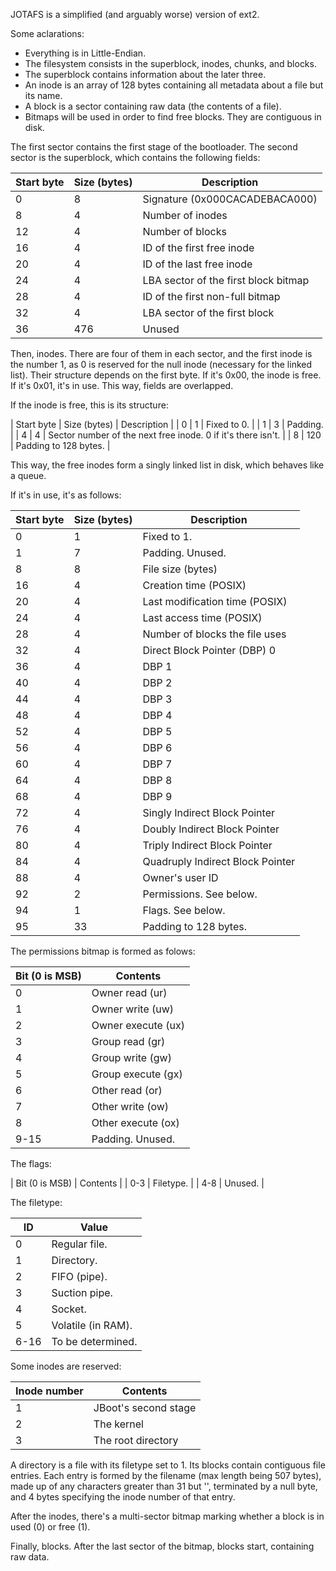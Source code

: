 JOTAFS is a simplified (and arguably worse) version of ext2.

Some aclarations:
- Everything is in Little-Endian.
- The filesystem consists in the superblock, inodes, chunks, and blocks.
- The superblock contains information about the later three.
- An inode is an array of 128 bytes containing all metadata about a file but its name.
- A block is a sector containing raw data (the contents of a file).
- Bitmaps will be used in order to find free blocks. They are contiguous in disk.

The first sector contains the first stage of the bootloader.
The second sector is the superblock, which contains the following fields:

| Start byte | Size (bytes) | Description |
| --- | --- | --- |
| 0   | 8   | Signature (0x000CACADEBACA000) |
| 8   | 4   | Number of inodes |
| 12  | 4   | Number of blocks |
| 16  | 4   | ID of the first free inode |
| 20  | 4   | ID of the last free inode |
| 24  | 4   | LBA sector of the first block bitmap |
| 28  | 4   | ID of the first non-full bitmap |
| 32  | 4   | LBA sector of the first block |
| 36  | 476 | Unused |

Then, inodes. There are four of them in each sector, and the first inode is the number 1, as 0 is reserved for the null inode (necessary for the linked list). Their structure depends on the first byte. If it's 0x00, the inode is free. If it's 0x01, it's in use. This way, fields are overlapped.

If the inode is free, this is its structure:

| Start byte | Size (bytes) | Description |
| 0   | 1   | Fixed to 0. |
| 1   | 3   | Padding. |
| 4   | 4   | Sector number of the next free inode. 0 if it's there isn't. |
| 8  | 120 | Padding to 128 bytes. |

This way, the free inodes form a singly linked list in disk, which behaves like a queue.

If it's in use, it's as follows:

| Start byte | Size (bytes) | Description |
| --- | --- | --- |
| 0   | 1   | Fixed to 1. |
| 1   | 7   | Padding. Unused. |
| 8   | 8   | File size (bytes) |
| 16  | 4   | Creation time (POSIX) |
| 20  | 4   | Last modification time (POSIX) |
| 24  | 4   | Last access time (POSIX) |
| 28  | 4   | Number of blocks the file uses |
| 32  | 4   | Direct Block Pointer (DBP) 0 |
| 36  | 4   | DBP 1 |
| 40  | 4   | DBP 2 |
| 44  | 4   | DBP 3 |
| 48  | 4   | DBP 4 |
| 52  | 4   | DBP 5 |
| 56  | 4   | DBP 6 |
| 60  | 4   | DBP 7 |
| 64  | 4   | DBP 8 |
| 68  | 4   | DBP 9 |
| 72  | 4   | Singly Indirect Block Pointer |
| 76  | 4   | Doubly Indirect Block Pointer |
| 80  | 4   | Triply Indirect Block Pointer |
| 84  | 4   | Quadruply Indirect Block Pointer |
| 88  | 4   | Owner's user ID |
| 92 | 2   | Permissions. See below. |
| 94 | 1   | Flags. See below. |
| 95 | 33  | Padding to 128 bytes. |

The permissions bitmap is formed as folows:

| Bit (0 is MSB) | Contents |
| --- | --- |
| 0    | Owner read (ur) |
| 1    | Owner write (uw) |
| 2    | Owner execute (ux) |
| 3    | Group read (gr) |
| 4    | Group write (gw) |
| 5    | Group execute (gx) |
| 6    | Other read (or) |
| 7    | Other write (ow) |
| 8    | Other execute (ox) |
| 9-15 | Padding. Unused. |

The flags:

| Bit (0 is MSB) | Contents |
| 0-3 | Filetype. |
| 4-8 | Unused. |

The filetype:

| ID | Value |
| --- | --- |
| 0   | Regular file. |
| 1   | Directory. |
| 2   | FIFO (pipe). |
| 3   | Suction pipe. |
| 4   | Socket. |
| 5   | Volatile (in RAM). |
| 6-16| To be determined. |

Some inodes are reserved:

| Inode number | Contents |
| --- | --- |
| 1   | JBoot's second stage |
| 2   | The kernel |
| 3   | The root directory |

A directory is a file with its filetype set to 1. Its blocks contain contiguous file entries. Each entry is formed by the filename (max length being 507 bytes), made up of any characters greater than 31 but '\', terminated by a null byte, and 4 bytes specifying the inode number of that entry.

After the inodes, there's a multi-sector bitmap marking whether a block is in used (0) or free (1).

Finally, blocks. After the last sector of the bitmap, blocks start, containing raw data.

